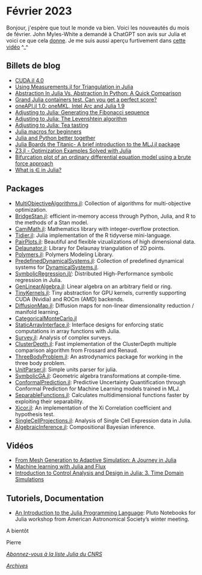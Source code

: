 # Février 2023 

Bonjour, j'espère que tout le monde va bien. Voici les nouveautés du mois de février.
John Myles-White a demandé à ChatGPT son avis sur Julia et voici ce que cela [donne](https://gist.github.com/johnmyleswhite/ee197b4cf1af330763b19a7b020cb56d). Je me suis aussi aperçu furtivement dans [cette vidéo](https://www.youtube.com/watch?v=_dIsKnABvQ4) ^_^

## Billets de blog

- [CUDA.jl 4.0](https://juliagpu.org/post/2023-02-01-cuda_4.0/index.html)
- [Using Measurements.jl for Triangulation in Julia](https://forem.julialang.org/ohanian/using-measurement-for-triangulation-296e)
- [Abstraction In Julia Vs. Abstraction In Python: A Quick Comparison](https://chifi.dev/abstraction-in-julia-vs-abstraction-in-python-a-quick-comparison-12a6910020c5)
- [Grand Julia containers test. Can you get a perfect score?](https://bkamins.github.io/julialang/2023/02/03/iterable.html)
- [oneAPI.jl 1.0: oneMKL, Intel Arc and Julia 1.9](https://juliagpu.org/post/2023-02-08-oneapi_1.0/)
- [Adjusting to Julia: Generating the Fibonacci sequence](https://janhove.github.io/programming/2022/12/20/julia01)
- [Adjusting to Julia: The Levenshtein algorithm](https://janhove.github.io/programming/2023/02/09/julia-levenshtein)
- [Adjusting to Julia: Tea tasting](https://janhove.github.io/programming/2023/02/23/julia-tea-tasting) 
- [Julia macros for beginners](https://jkrumbiegel.com/pages/2021-06-07-macros-for-beginners/)
- [Julia and Python better together](https://bkamins.github.io/julialang/2023/02/17/python.html)
- [Julia Boards the Titanic- A brief introduction to the MLJ.jl package](https://forem.julialang.org/mlj/julia-boards-the-titanic-1ne8)
- [Z3.jl - Optimization Examples Solved with Julia](https://forem.julialang.org/zxzkja/z3jl-optimization-example-5db3)
- [Bifurcation plot of an ordinary differential equation model using a brute force approach](https://github.com/epirecipes/sir-julia/blob/master/markdown/ode_bifurcation_bruteforce/ode_bifurcation_bruteforce.md)
- [What is ∈ in Julia?](https://bkamins.github.io/julialang/2023/02/10/in.html)

## Packages

- [MultiObjectiveAlgorithms.jl](https://github.com/jump-dev/MultiObjectiveAlgorithms.jl): Collection of algorithms for multi-objective optimization.
- [BridgeStan.jl](https://github.com/roualdes/bridgestan): efficient in-memory access through Python, Julia, and R to the methods of a Stan model.
- [CamiMath.jl](https://github.com/walra356/CamiMath.jl): Mathematics library with integer-overflow protection.
- [Tidier.jl](https://github.com/kdpsingh/Tidier.jl): Julia implementation of the R tidyverse mini-language.
- [PairPlots.jl](https://github.com/sefffal/PairPlots.jl): Beautiful and flexible vizualizations of high dimensional data.
- [Delaunator.jl](https://github.com/JuliaGeometry/Delaunator.jl): Library for Delaunay triangulation of 2D points.
- [Polymers.jl](https://github.com/sandialabs/Polymers): Polymers Modeling Library.
- [PredefinedDynamicalSystems.jl](https://github.com/JuliaDynamics/PredefinedDynamicalSystems.jl): Collection of predefined dynamical systems for [DynamicalSystems.jl](https://juliadynamics.github.io/DynamicalSystems.jl/dev/).
- [SymbolicRegression.jl/](https://github.com/MilesCranmer/SymbolicRegression.jl/): Distributed High-Performance symbolic regression in Julia.
- [GenLinearAlgebra.jl](https://github.com/jmichel7/GenLinearAlgebra.jl): Linear algebra on an arbitrary field or ring.
- [TinyKernels.jl](https://github.com/utkinis/TinyKernels.jl): Tiny abstraction for GPU kernels, currently supporting CUDA (Nvidia) and ROCm (AMD) backends.
- [DiffusionMap.jl](https://github.com/SimonEnsemble/DiffusionMap.jl): Diffusion maps for non-linear dimensionality reduction / manifold learning.
- [CategoricalMonteCarlo.jl](https://github.com/andrewjradcliffe/CategoricalMonteCarlo.jl)
- [StaticArrayInterface.jl](https://github.com/JuliaArrays/StaticArrayInterface.jl): Interface designs for enforcing static computations in array functions with Julia.
- [Survey.jl](https://github.com/xKDR/Survey.jl): Analysis of complex surveys.
- [ClusterDepth.jl](https://github.com/s-ccs/ClusterDepth.jl): Fast implementation of the ClusterDepth multiple comparison algorithm from Frossard and Renaud.
- [ThreeBodyProblem.jl](https://github.com/jared711/ThreeBodyProblem.jl): An astrodynamics package for working in the three body problem.
- [UnitParser.jl](https://github.com/Kolaru/UnitParser.jl): Simple units parser for julia.
- [SymbolicGA.jl](https://github.com/serenity4/SymbolicGA.jl): Geometric algebra transformations at compile-time.
- [ConformalPrediction.jl](https://github.com/JuliaTrustworthyAI/ConformalPrediction.jl): Predictive Uncertainty Quantification through Conformal Prediction for Machine Learning models trained in MLJ.
- [SeparableFunctions.jl](https://github.com/bionanoimaging/SeparableFunctions.jl): Calculates multidimensional functions faster by exploiting their separability.
- [Xicor.jl](https://github.com/stefftaelman/Xicor.jl): An implementation of the Xi Correlation coefficient and hypothesis test.
- [SingleCellProjections.jl](https://github.com/rasmushenningsson/SingleCellProjections.jl): Analysis of Single Cell Expression data in Julia.
- [AlgebraicInference.jl](https://github.com/samuelsonric/AlgebraicInference.jl): Compositional Bayesian inference.

## Vidéos

- [From Mesh Generation to Adaptive Simulation: A Journey in Julia](https://youtu.be/_N4ozHr-t9E)
- [Machine learning with Julia and Flux](https://youtu.be/Yd1JkPljpbY)
- [Introduction to Control Analysis and Design in Julia: 3. Time Domain Simulations](https://youtu.be/ii86sg_8xGw)

## Tutoriels, Documentation

- [An Introduction to the Julia Programming Language](https://github.com/sefffal/AASJuliaWorkshop): Pluto Notebooks for Julia workshop from American Astronomical Society’s winter meeting.

A bientôt

Pierre

[*Abonnez-vous à la liste Julia du CNRS*](https://listes.services.cnrs.fr/wws/subscribe/julia)

[*Archives*](https://pnavaro.github.io/NouvellesJulia)
